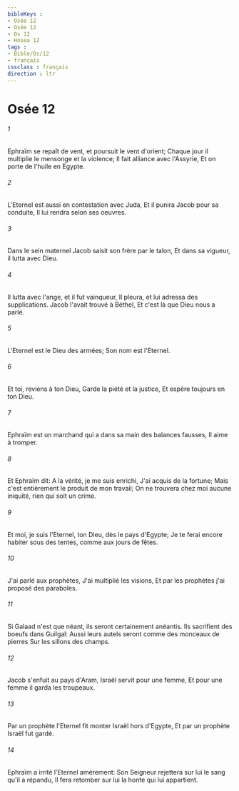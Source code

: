```yaml
---
bibleKeys : 
- Osée 12
- Osée 12
- Os 12
- Hosea 12
tags : 
- Bible/Os/12
- français
cssclass : français
direction : ltr
---
```


# Osée 12

###### 1
Ephraïm se repaît de vent, et poursuit le vent d'orient; Chaque jour il multiplie le mensonge et la violence; Il fait alliance avec l'Assyrie, Et on porte de l'huile en Egypte.
###### 2
L'Eternel est aussi en contestation avec Juda, Et il punira Jacob pour sa conduite, Il lui rendra selon ses oeuvres.
###### 3
Dans le sein maternel Jacob saisit son frère par le talon, Et dans sa vigueur, il lutta avec Dieu.
###### 4
Il lutta avec l'ange, et il fut vainqueur, Il pleura, et lui adressa des supplications. Jacob l'avait trouvé à Béthel, Et c'est là que Dieu nous a parlé.
###### 5
L'Eternel est le Dieu des armées; Son nom est l'Eternel.
###### 6
Et toi, reviens à ton Dieu, Garde la piété et la justice, Et espère toujours en ton Dieu.
###### 7
Ephraïm est un marchand qui a dans sa main des balances fausses, Il aime à tromper.
###### 8
Et Ephraïm dit: A la vérité, je me suis enrichi, J'ai acquis de la fortune; Mais c'est entièrement le produit de mon travail; On ne trouvera chez moi aucune iniquité, rien qui soit un crime.
###### 9
Et moi, je suis l'Eternel, ton Dieu, dès le pays d'Egypte; Je te ferai encore habiter sous des tentes, comme aux jours de fêtes.
###### 10
J'ai parlé aux prophètes, J'ai multiplié les visions, Et par les prophètes j'ai proposé des paraboles.
###### 11
Si Galaad n'est que néant, ils seront certainement anéantis. Ils sacrifient des boeufs dans Guilgal: Aussi leurs autels seront comme des monceaux de pierres Sur les sillons des champs.
###### 12
Jacob s'enfuit au pays d'Aram, Israël servit pour une femme, Et pour une femme il garda les troupeaux.
###### 13
Par un prophète l'Eternel fit monter Israël hors d'Egypte, Et par un prophète Israël fut gardé.
###### 14
Ephraïm a irrité l'Eternel amèrement: Son Seigneur rejettera sur lui le sang qu'il a répandu, Il fera retomber sur lui la honte qui lui appartient.
